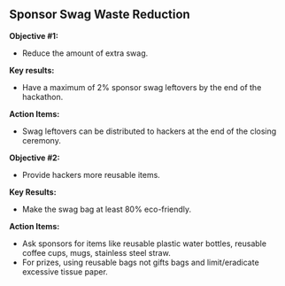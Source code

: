 ## Sponsor Swag Waste Reduction

**Objective #1:**
- Reduce the amount of extra swag.

**Key results:**
- Have a maximum of 2% sponsor swag leftovers by the end of the hackathon.

**Action Items:**
- Swag leftovers can be distributed to hackers at the end of the closing ceremony.



**Objective #2:**
- Provide hackers more reusable items.

**Key Results:**
- Make the swag bag at least 80% eco-friendly.

**Action Items:**
- Ask sponsors for items like reusable plastic water bottles, reusable coffee cups, mugs, stainless steel straw.
- For prizes, using reusable bags not gifts bags and limit/eradicate excessive tissue paper.
